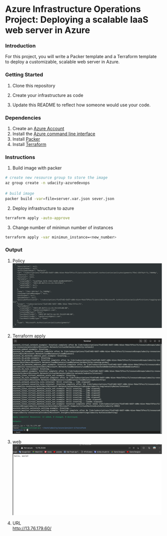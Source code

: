 # Azure Infrastructure Operations Project: Deploying a scalable IaaS web server in Azure

### Introduction
For this project, you will write a Packer template and a Terraform template to deploy a customizable, scalable web server in Azure.

### Getting Started
1. Clone this repository

2. Create your infrastructure as code

3. Update this README to reflect how someone would use your code.

### Dependencies
1. Create an [Azure Account](https://portal.azure.com) 
2. Install the [Azure command line interface](https://docs.microsoft.com/en-us/cli/azure/install-azure-cli?view=azure-cli-latest)
3. Install [Packer](https://www.packer.io/downloads)
4. Install [Terraform](https://www.terraform.io/downloads.html)

### Instructions

1. Build image with packer
``` bash
# create new resource group to store the image 
az group create -n udacity-azuredevops

# build image
packer build -var=file=server.var.json sever.json
```

2. Deploy infrastructure to azure 
``` bash
terraform apply -auto-approve
```

3. Change number of minimun number of instances
``` bash 
terraform apply -var minimun_instance=<new_number>
```

### Output
1. Policy
![policy image](images/policy.png)

2. Terraform apply
![Terraform apply](images/terraform_apply.png)

3. web
![web image](images/web.png)

4. URL  
http://13.76.179.60/
